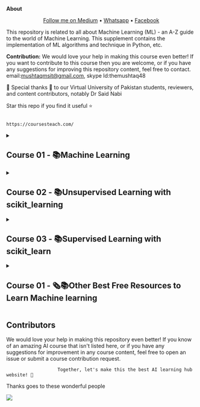 **About**

<p align="center"><a href="https://medium.com/@Coursesteach">Follow me on Medium</a> • <a href="https://chat.whatsapp.com/L9URPRThBEa7GFl0mlwggg">Whatsapp</a> • <a href="https://www.facebook.com/CourseTeach">Facebook</a></p>

This repository is related to all about Machine Learning (ML) - an A-Z guide to the world of Machine Learning. This supplement contains the implementation of ML algorithms and technique in Python, etc.

**Contribution:** We would love your help in making this course even better! If you want to contribute to this course then you are welcome, or if you have any suggestions for improving this repository content, feel free to contact. email:mushtaqmsit@gmail.com, skype Id:themushtaq48

🙏 Special thanks 🙏 to our Virtual University of Pakistan students, reviewers, and content contributors, notably Dr Said Nabi

Star this repo if you find it useful ⭐

                                                                 https://coursesteach.com/
<details> 
<summary> <h2>Course 01 - 📚Machine Learning </h2> </summary>

## 📚Chapter: 1  - **Introduction**
 
| Topic Name/Tutorial  | Video | Video |
|---|---|---|
|[**🌐1- Why we used AI**](https://medium.com/@Coursesteach/machine-learning-part-1-31bdf37404ee) | [1](https://drive.google.com/file/d/1JyDUmJ9U6mUlCvwBvC6crxVpdxbup9iH/view?usp=sharing)[-2](https://www.youtube.com/watch?v=sVsF_Ne_J6c&list=PLRKtJ4IpxJpDxl0NTvNYQWKCYzHNuy2xG&index=10)[-2](https://drive.google.com/file/d/1qjYtkM8z5qrnFGSCSW_AraOU2Vgr1YXw/view?usp=sharing) | Content 3 |
|[**🌐2- What is machine learning?**](https://medium.com/@Coursesteach/machine-learning-part-2-b7808cb83641)|[**1**](https://drive.google.com/file/d/16AyAQBB3L30ZfkGYTiDgjoHx7U_UENwY/view?usp=sharing)[**-2**](https://drive.google.com/file/d/1AwKPTdB53m0b-IjMZY4zkyZSmVSY6ajV/view?usp=sharing)[**-3**](https://drive.google.com/file/d/1prbpqg0oyJxis5E3JLvC8JAMD4z27QlB/view)[**-4**](https://drive.google.com/file/d/1eCn7WdQHjh8jJG4xKVls6nGMmJGQOnO6/view)[-5](https://drive.google.com/file/d/1fgksixJG-RY1Z7O87fO3c1Ryki5TPgUi/view?usp=sharing)| Content 6 |
|[**🌐3-Types of Machine Learning?**](https://medium.com/@Coursesteach/machine-learning-part-3-ced377a54767)|[**1**](https://drive.google.com/file/d/1Y10PxlgD4Gm6ALi-aVa8T9pUmYloPaXl/view?usp=sharing)[**-2**](https://drive.google.com/file/d/1_XeyO9RdidG6L1dfBQHEl1fVbQhzABGS/view?usp=sharing)[-3](https://www.youtube.com/watch?v=tSZgn9zLjY8)|---|
|[**🌐4-Steps involved in Building a Machine Learning Model**](https://medium.com/@Coursesteach/machine-learning-part-4-9066ce55708b)|---|---|
|[**🌐5-Best Free Resources to Learn Machine Learning**](https://medium.com/@Coursesteach/best-free-resources-to-learn-machine-learning-3d49ab970e0f)|---|---|
   
 ## 📚Chapter: 2 -**Linear Regression with one Variable**
 |Topic Name/Tutorial | Video | Code |
|---|---|---|
|[**🌐Model Representation**](https://medium.com/@Coursesteach/machine-learning-part-4-97c4b6adcda)|[**1**](https://drive.google.com/file/d/1nPB_82i53TjCjU172HI-bmvQ75etA_X1/view?usp=sharing)|---|
| **🌐1-Simple Linear Regression using sklearn(Lab1)**|  | [![Colab icon](https://img.shields.io/badge/Colab-Open-blue.svg?logo=colab&logoColor=white)](https://github.com/hussain0048/Machine-Learning/blob/master/Simple_Linear_Regression_using_scikit_learn.ipynb) |
| **🌐2-Simple Linear Regression with python-Andrew** | --- |[![Colab icon](https://img.shields.io/badge/Colab-Open-blue.svg?logo=colab&logoColor=white)](https://github.com/hussain0048/Machine-Learning/blob/master/Andrew_Linear_Regression_Exercise_1_By_Fida_Mohammad.ipynb) |
|[**🌐Understanding the Linear Regression Cost Function(Tutorial)**](https://medium.com/@Coursesteach/machine-learning-part-5-e006907b7875)|[1](https://drive.google.com/file/d/1vSBf6rM-jLTaMOh2R6UttashE3wBLKY9/view)|[![Colab icon](https://img.shields.io/badge/Colab-Open-blue.svg?logo=colab&logoColor=white)](https://github.com/hussain0048/Machine-Learning/blob/master/Machine_Learning.ipynb)|
|[**🌐What the cost function is doing?(Tutorial)**](https://medium.com/@Coursesteach/machine-learning-part-6-663e94ab5607)|[1](https://drive.google.com/file/d/1N7kVZrfcgcEJTuDBwj7HkBMXaqpWMauk/view)|[![Colab icon](https://img.shields.io/badge/Colab-Open-blue.svg?logo=colab&logoColor=white)](https://github.com/hussain0048/Machine-Learning/blob/master/Machine_Learning.ipynb)|
|[**🌐Understanding Gradient Descent**](https://medium.com/@Coursesteach/machine-learning-part-7-53ecede8ef81)|[1](https://drive.google.com/file/d/1-FRhC1FT0YalQY6sfcV9zneOcx_TtRpD/view)[-2](https://drive.google.com/file/d/1FGVKKVvgrpz7E7vlgsQKbwARm1QjXQVs/view)|[![Colab icon](https://img.shields.io/badge/Colab-Open-blue.svg?logo=colab&logoColor=white)](https://github.com/hussain0048/Machine-Learning/blob/master/Machine_Learning.ipynb)|
|[**🌐Gradient Descent For Linear Regression**](https://medium.com/@Coursesteach/machine-learning-part-9-6fbb87ea072b)|[1](https://drive.google.com/file/d/1V5O7ThKwngM8903xqrg2HOh6_xy_FyJ7/view)|[![Colab icon](https://img.shields.io/badge/Colab-Open-blue.svg?logo=colab&logoColor=white)](https://github.com/hussain0048/Machine-Learning/blob/master/Machine_Learning.ipynb)|
 
 ## 📚Chapter: 3 -**Linear Algebra**
 | Topic Name/Tutorial | Video | Code |
|---|---|---|
| [**🌐1-Understanding Matrices and Vectors in Linear Algebra**](https://medium.com/@Coursesteach/machine-learning-part-10-1173d7fc1338) | [**1**](https://drive.google.com/file/d/1Dn6rxY22AQ5869wSa0J99BlGsYFWQ2Wp/view) | [![Colab icon](https://img.shields.io/badge/Colab-Open-blue.svg?logo=colab&logoColor=white)](https://github.com/hussain0048/Natural-language-processing/blob/main/Lab1_Linear_algebra_in_Python_with_Numpy.ipynb) |
| [**🌐2-Understanding Addition and Scalar Multiplication of Matrices**](https://medium.com/@Coursesteach/machine-learning-part-11-33d53c690786) |[**1**](https://drive.google.com/file/d/1PTWX7HtVG0qT3NiCcykFYT6aMiJHteWQ/view) | [![Colab icon](https://img.shields.io/badge/Colab-Open-blue.svg?logo=colab&logoColor=white)](https://github.com/hussain0048/Natural-language-processing/blob/main/Lab1_Linear_algebra_in_Python_with_Numpy.ipynb) |
|[🌐3-**Matrix-Vector Multiplication**](https://medium.com/@Coursesteach/machine-learning-part-12-9584cdcc5b73)|[**1**](https://drive.google.com/file/d/1iRdhc_kqCI9jvDvR4Y6eVT8zR_-wBNhX/view)|[![Colab icon](https://img.shields.io/badge/Colab-Open-blue.svg?logo=colab&logoColor=white)](https://github.com/hussain0048/Natural-language-processing/blob/main/Lab1_Linear_algebra_in_Python_with_Numpy.ipynb)|
|[**🌐4-Matrix-Matrix Multiplication**](https://medium.com/@Coursesteach/machine-learning-part-13-a908e15b7a73)| [**1**](https://drive.google.com/file/d/1TNBDxXUvkxOiIlUEdlieb2Teuaoi0RnU/view?usp=sharing)|[![Colab icon](https://img.shields.io/badge/Colab-Open-blue.svg?logo=colab&logoColor=white)](https://github.com/hussain0048/Natural-language-processing/blob/main/Lab1_Linear_algebra_in_Python_with_Numpy.ipynb)|
|[**🌐5-Matrix multiplication Properties**](https://medium.com/@Coursesteach/machine-learning-part-14-b8fefd968061)|[**1**](https://drive.google.com/file/d/1mUe1koBOu90luI8j1Sj-oJSR1xuQJIIj/view)|[![Colab icon](https://img.shields.io/badge/Colab-Open-blue.svg?logo=colab&logoColor=white)](https://github.com/hussain0048/Natural-language-processing/blob/main/Lab1_Linear_algebra_in_Python_with_Numpy.ipynb)|
|[**🌐6-Inverse and Transpose**](https://medium.com/@Coursesteach/machine-learning-part-15-inverse-and-transpose-f4cda2687830)|[**1**](https://drive.google.com/file/d/1CmeQYER6X4yLwwmUEwn7-Upfgz3TQqy1/view)|[![Colab icon](https://img.shields.io/badge/Colab-Open-blue.svg?logo=colab&logoColor=white)](https://github.com/hussain0048/Natural-language-processing/blob/main/Lab1_Linear_algebra_in_Python_with_Numpy.ipynb)|

 ## 📚Chapter: 4 -**Linear Regression with Multiple Variable**
 | Topic Name/Tutorial | Video | Code |
|---|---|---|
|[**🌐1-Multiple Features(multivariate linear regression)**](https://medium.com/@Coursesteach/machine-learning-part-16-multiple-features-9126a2fff727)|[**1**](https://drive.google.com/file/d/1Rlp4wdk8gEWPx1IsptP3J6tI2jBEco7w/view)|[![Colab icon](https://img.shields.io/badge/Colab-Open-blue.svg?logo=colab&logoColor=white)](https://github.com/hussain0048/Machine-Learning/blob/master/Machine_Learning.ipynb)|
|[**🌐2-Gradient Descent for Multiple Variables**](https://medium.com/@Coursesteach/machine-learning-part-17-gradient-descent-for-multiple-variables-1048c2ea5301)|[**1**](https://drive.google.com/file/d/1j_UwQ4eANaTykSFKhD8EF2bYIg8KAQ7t/view)|[![Colab icon](https://img.shields.io/badge/Colab-Open-blue.svg?logo=colab&logoColor=white)](https://github.com/hussain0048/Machine-Learning/blob/master/Machine_Learning.ipynb)|
|[**🌐3-Gradient Descent in Practice I — Feature Scaling**](https://medium.com/@Coursesteach/machine-learning-part-18-gradient-descent-in-practice-i-feature-scaling-f6d1d9d90060)|[**1**](https://drive.google.com/file/d/16cUqUN_vRLltU7gZNudJH5IGKXp051eg/view)|[![Colab icon](https://img.shields.io/badge/Colab-Open-blue.svg?logo=colab&logoColor=white)](https://github.com/hussain0048/Machine-Learning/blob/master/Machine_Learning.ipynb)|
|[**🌐4-Gradient Descent in Practice II — Learning Rate**](https://medium.com/@Coursesteach/machine-learning-part-19-gradient-descent-in-practice-ii-learning-rate-92b4b7d64906)|[**1**](https://drive.google.com/file/d/1vsy9X5E8H0K68YcBO1CYsZAFVfaTD1Ao/view)|[![Colab icon](https://img.shields.io/badge/Colab-Open-blue.svg?logo=colab&logoColor=white)](https://github.com/hussain0048/Machine-Learning/blob/master/Machine_Learning.ipynb)|
|[**🌐5-Features and Polynomial Regression**](https://medium.com/@Coursesteach/machine-learning-part-20-features-and-polynomial-regression-b999d3ac0226)|[**1**](https://drive.google.com/file/d/1fKO6dIg8FS33ZUig9St2U-BNIHbJ4AnI/view)|[![Colab icon](https://img.shields.io/badge/Colab-Open-blue.svg?logo=colab&logoColor=white)](https://github.com/hussain0048/Machine-Learning/blob/master/Machine_Learning.ipynb)|
|[**🌐6-Normal Equation**](https://medium.com/@Coursesteach/machine-learning-part-21-normal-equation-9ab2baebc37b)|[**1**](https://drive.google.com/file/d/17uMIs0mHGrH75iicAG0QYtFav1GXcLhp/view)|[![Colab icon](https://img.shields.io/badge/Colab-Open-blue.svg?logo=colab&logoColor=white)](https://github.com/hussain0048/Machine-Learning/blob/master/Machine_Learning.ipynb)|

## 📚Chapter: 5 -**Logistic Regression**
 |Topic Name/Tutorial | Video | Code |
|---|---|---|
|[**🌐1-Classification**](https://medium.com/@Coursesteach/machine-learning-part-22-classification-b296f4c7dee4)|[**1**](https://drive.google.com/file/d/1ZTE9BwGg5kvKGPQNxObHJDyeipM6-VL8/view)|[![Colab icon](https://img.shields.io/badge/Colab-Open-blue.svg?logo=colab&logoColor=white)](https://github.com/hussain0048/Machine-Learning/blob/master/Simple_Linear_Regression_using_scikit_learn.ipynb)|
|[**🌐2-Hypothesis Representation of Logistic Regression**](https://medium.com/@Coursesteach/machine-learning-part-23-hypothesis-representation-of-logistic-regression-055e0b7cd99b)|[**1**](https://drive.google.com/file/d/1nknhstSW9bmgA6lJNo2ealsyabk4i9_x/view)|[![Colab icon](https://img.shields.io/badge/Colab-Open-blue.svg?logo=colab&logoColor=white)](https://github.com/hussain0048/Machine-Learning/blob/master/Simple_Linear_Regression_using_scikit_learn.ipynb)|
</details>
</details>

<details> 
<summary> <h2>Course 02 - 📚Unsupervised Learning with scikit_learning </h2> </summary>

## Course 02 -**📚🧑‍🎓Unsupervised Learning with scikit_learn**
   - [Anomaly_Detection](https://github.com/hussain0048/Machine-Learning/blob/master/Sklearn/Unsupervised%20Learning/Anomaly_Detection.ipynb)
  - [BIRCH Clustering in Machine Learning](https://github.com/hussain0048/Machine-Learning/blob/master/Sklearn/Unsupervised%20Learning/BIRCH_Clustering_in_Machine_Learning.ipynb)
  - [Anomaly_Detection_with_Isolation_Forest_algorithm](https://github.com/hussain0048/Machine-Learning/blob/master/Sklearn/Unsupervised%20Learning/Anomaly_Detection_with_Isolation_Forest_algorithm.ipynb)
  - [Kmean](https://github.com/hussain0048/Machine-Learning/blob/master/Sklearn/Unsupervised%20Learning/Kmean%20.ipynb)
  - [**Unsupervised_learning**](https://github.com/hussain0048/Machine-Learning/blob/master/Unsupervised_learning.ipynb)
  - [DBSCAN Clustering in Machine Learning](https://github.com/hussain0048/Machine-Learning/blob/master/DBSCAN_Clustering_in_Machine_Learning.ipynb)
  - [Clus-K-Means-Customer-Seg-py-v1.ipynb](https://github.com/hussain0048/Machine-Learning/blob/master/Sklearn/Unsupervised%20Learning/Clus-K-Means-Customer-Seg-py-v1.ipynb)
  - [Clus-Hierarchical-Cars-py-v1.ipynb](https://github.com/hussain0048/Machine-Learning/blob/master/Sklearn/Unsupervised%20Learning/Clus-Hierarchical-Cars-py-v1.ipynb)
  - [Clus-DBSCN-weather-py-v1.ipynb](https://github.com/hussain0048/Machine-Learning/blob/master/Sklearn/Unsupervised%20Learning/Clus-DBSCN-weather-py-v1.ipynb)
  - [**Hierarchical Clustering-Agglomerative method**](https://github.com/hussain0048/Machine-Learning/blob/master/Agglomerative_Clustering_using_scikit_learn.ipynb)
</details>

<details> 
<summary> <h2>Course 03 - 📚Supervised Learning with scikit_learn </h2> </summary>
 
  ## 📚Chapter:1-**Classification**
| Topic Name/Tutorial | Video | Code |
|---|---|---|
|[**🌐1-Classification (Supervised Learning)-Tutorial**](https://medium.com/@Coursesteach/guide-to-supervised-learning-with-scikit-learn-part-2-5acfda574e82)|[**1**](https://drive.google.com/file/d/1VYi0vfID3gu99TnTxIyJidhb_oqU8JbR/view)[**2**](https://drive.google.com/file/d/1hFMxywXWuzRKqA66jBJKerrzuZ62504z/view)[**3**](https://drive.google.com/file/d/1N4569RvW9R9pdNit6rsVQBvdFtgz8P6_/view?usp=sharing)[**4**](https://drive.google.com/file/d/1JFvHyfcQuvrQfmHUWQLRjwuAeLRjesGc/view?usp=sharing)|[![Colab icon](https://img.shields.io/badge/Colab-Open-blue.svg?logo=colab&logoColor=white)](https://github.com/hussain0048/Machine-Learning/blob/master/Supervised_%28Classification%29_ML_Model_Training_and_Evulation_.ipynb)|
| [**🌐2-Classification using Scikit-Learn-Tutorial**](https://medium.com/@Coursesteach/guide-to-supervised-learning-with-scikit-learn-part-3-c31b01c547f9)| [1](https://drive.google.com/file/d/1hFMxywXWuzRKqA66jBJKerrzuZ62504z/view) | [![Colab icon](https://img.shields.io/badge/Colab-Open-blue.svg?logo=colab&logoColor=white)](https://github.com/hussain0048/Machine-Learning/blob/master/Supervised_%28Classification%29_ML_Model_Training_and_Evulation_.ipynb) |

## 📚Chapter:2-**Regression**
| Topic Name/Tutorial | Video | Code |
|---|---|---|
| [**🌐1-Regression in scikit-learn**](https://medium.com/@Coursesteach/guide-to-supervised-learning-with-scikit-learn-part-5-preprocessing-in-machine-learning-fa5b8bcb2d49) | [1](https://drive.google.com/file/d/11hqhqQMIu52nD9OcEpi5iVPD-sRjBVL6/view)[-2](https://drive.google.com/file/d/1v30FmQ2LUlUrfc3YpDT7h3CPQnTS0us_/view) | [![Colab icon](https://img.shields.io/badge/Colab-Open-blue.svg?logo=colab&logoColor=white)](https://github.com/hussain0048/Machine-Learning/blob/master/Supervised_(Classification)_ML_Model_Training_and_Evulation_.ipynb) |

## 📚Chapter:3-**Data Preprocessing**
| Topic Name/Tutorial | Video | Code |
|---|---|---|
| [**🌐-1-Preprocessing in Machine Learning**](https://medium.com/@Coursesteach/guide-to-supervised-learning-with-scikit-learn-part-4-501068cf021) | [1](https://drive.google.com/file/d/14MyKUWqykavcOp2MNIgQjGVU1TOyqwGg/view)| |
|[**🌐2- Importing the Data Set Using Scikit-Learn**](https://medium.com/@Coursesteach/guide-to-supervised-learning-with-scikit-learn-part-6-importing-the-dataset-6b7e133fca66)|---|[![Colab icon](https://img.shields.io/badge/Colab-Open-blue.svg?logo=colab&logoColor=white)](https://github.com/hussain0048/Machine-Learning/blob/master/Data_Processing_in_Python_.ipynb)|
|[**🌐3-Handling missing data**](https://medium.com/@Coursesteach/supervised-learning-with-scikit-learn-part-7-handling-missing-data-b1b6263ce996)|[1](https://drive.google.com/file/d/1dN_YRnwuUf8QpUWeSnLEqHm-PtIWoPuF/view)|[![Colab icon](https://img.shields.io/badge/Colab-Open-blue.svg?logo=colab&logoColor=white)](https://github.com/hussain0048/Machine-Learning/blob/master/Data_Processing_in_Python_.ipynb)|
|[**🌐4-Data Imbalanced problem**](https://medium.com/@Coursesteach/supervised-learning-with-scikit-learn-part-8-data-imbalanced-problem-9e307c368a4d)|[1](https://drive.google.com/file/d/1Dcu0uZfT_zFmPrMUS1DkeDNKgA83Nodt/view?usp=sharing)|[![Colab icon](https://img.shields.io/badge/Colab-Open-blue.svg?logo=colab&logoColor=white)](https://github.com/hussain0048/Machine-Learning/blob/master/Data_Processing_in_Python_.ipynb)|
|[**🌐5-Data Transformation**](https://medium.com/@Coursesteach/supervised-learning-with-scikit-learn-part-9-data-transformation-b83ba14b1a2d)|[1](https://drive.google.com/file/d/14MyKUWqykavcOp2MNIgQjGVU1TOyqwGg/view)|[![Colab icon](https://img.shields.io/badge/Colab-Open-blue.svg?logo=colab&logoColor=white)](https://github.com/hussain0048/Machine-Learning/blob/master/Data_Processing_in_Python_.ipynb)|
|[**🌐4-Centering and scaling.**](https://medium.com/@Coursesteach/supervised-learning-with-scikit-learn-part-10-centering-and-scaling-08c914162f81)|[1](https://drive.google.com/file/d/1gG742Q_qVbDuRbPMzJjGT_Hx1d-Joz4j/view)|[![Colab icon](https://img.shields.io/badge/Colab-Open-blue.svg?logo=colab&logoColor=white)](https://github.com/hussain0048/Machine-Learning/blob/master/Data_Processing_in_Python_.ipynb)|
</details>

<details> 
<summary> <h2>Course 01 - 🗞️📚Other Best Free Resources to Learn Machine learning </h2> </summary>
  
  - [Bagging_&_Random_Forests](https://github.com/hussain0048/Machine-Learning/blob/master/Sklearn/supervised%20algorithm/Bagging_%26_Random_Forests.ipynb)
  - [Reg-Mulitple-Linear-Regression-Co2-py-v1.ipynb](https://github.com/hussain0048/Machine-Learning/blob/master/Sklearn/supervised%20algorithm/Reg-Mulitple-Linear-Regression-Co2-py-v1.ipynb)
  - [**KNN with Python**](https://github.com/hussain0048/Machine-Learning/blob/master/KNN_with_Python_.ipynb)
  - [**Build Machine Learning Pipelines**](https://github.com/hussain0048/Machine-Learning/blob/master/Build_Machine_Learning_Pipelines.ipynb)
  - [**Simple_Linear_Regression_using_scikit_learn**](https://github.com/hussain0048/Machine-Learning/blob/master/Simple_Linear_Regression_using_scikit_learn.ipynb)
  - [**Linear_Regression_Andrew**](https://github.com/hussain0048/Machine-Learning/blob/master/Linear_Regression_Andrew.ipynb)
  -  [**Supervised_(Classification)_ML_Model_Training_and_Evulation**](https://colab.research.google.com/github/hussain0048/Machine-Learning/blob/master/Supervised_(Classification)_ML_Model_Training_and_Evulation_.ipynb#scrollTo=uOu2ttBhIqPr)
  - [Reg-NoneLinearRegression-py-v1.ipynb](https://github.com/hussain0048/Machine-Learning/blob/master/Sklearn/supervised%20algorithm/Reg-NoneLinearRegression-py-v1.ipynb)
  - [Reg-Polynomial-Regression-Co2-py-v1.ipynb](https://github.com/hussain0048/Machine-Learning/blob/master/Sklearn/supervised%20algorithm/Reg-Polynomial-Regression-Co2-py-v1.ipynb)
  - [Reg-Simple-Linear-Regression-Co2-py-v1.ipynb](https://github.com/hussain0048/Machine-Learning/blob/master/Sklearn/supervised%20algorithm/Reg-Simple-Linear-Regression-Co2-py-v1.ipynb)
  - [Clas-Decision-Trees-drug-py-v1.ipynb](https://github.com/hussain0048/Machine-Learning/blob/master/Sklearn/supervised%20algorithm/Clas-Decision-Trees-drug-py-v1.ipynb)
  - [Clas-K-Nearest-neighbors-CustCat-py-v1.ipynb](https://github.com/hussain0048/Machine-Learning/blob/master/Sklearn/supervised%20algorithm/Clas-K-Nearest-neighbors-CustCat-py-v1.ipynb)
  - [Voting_Classifiers.ipynb](https://github.com/hussain0048/Machine-Learning/blob/master/Sklearn/supervised%20algorithm/Voting_Classifiers.ipynb)
  - [Perceptron in Machine Learning](https://github.com/hussain0048/Machine-Learning/blob/master/Sklearn/supervised%20algorithm/Perceptron_in_Machine_Learning.ipynb)
  - [Decision_Trees](https://github.com/hussain0048/Machine-Learning/blob/master/Sklearn/supervised%20algorithm/Decision_Trees.ipynb)
  - [Linear_Regression](https://github.com/hussain0048/Machine-Learning/blob/master/Sklearn/supervised%20algorithm/Linear_Regression_.ipynb)
  - [XGBoost_in_Machine_Learning.ipynb](https://github.com/hussain0048/Machine-Learning/blob/master/Sklearn/supervised%20algorithm/XGBoost_in_Machine_Learning.ipynb)
  - [Model_Evaluation_&_Scoring_Matrices](https://github.com/hussain0048/Machine-Learning/blob/master/Sklearn/supervised%20algorithm/Model_Evaluation_%26_Scoring_Matrices%20(1).ipynb)
  - [Naive Bayes Algorithm in Machine Learning](https://github.com/hussain0048/Machine-Learning/blob/master/Sklearn/supervised%20algorithm/Naive_Bayes_Algorithm_in_Machine_Learning.ipynb)
  - [Naive_Bayes](https://github.com/hussain0048/Machine-Learning/blob/master/Sklearn/supervised%20algorithm/Naive_Bayes_.ipynb)
  - [Nerual Networks](https://github.com/hussain0048/Machine-Learning/blob/master/Sklearn/supervised%20algorithm/Neural_Network.ipynb)
  - [**Supervised_learning_with_Sklearn**](https://github.com/hussain0048/Machine-Learning/blob/master/1_28_2020_Supervised_learning_with_Sklearn.ipynb)
  - [PyCaret in Machine Learning](https://github.com/hussain0048/Machine-Learning/blob/master/Sklearn/supervised%20algorithm/PyCaret_in_Machine_Learning.ipynb)

 * [**Association Mining**](https://github.com/hussain0048/Machine-Learning/tree/master/Sklearn/Association%20Mining)
   *  [Apriori_Algorithm](https://github.com/hussain0048/Machine-Learning/blob/master/Sklearn/Association%20Mining/Apriori_Algorithm%20(1).ipynb)

## Module 03 - [**Preprocessing with scikit_learn**](https://github.com/hussain0048/Machine-Learning/tree/master/Preprocessing)
  - [**Data_Processing_in_Python_.ipynb**](https://github.com/hussain0048/Machine-Learning/blob/master/Data_Processing_in_Python_.ipynb)
  - [Upload_Dataset_from_github_to_Colab.ipynb](https://github.com/hussain0048/Machine-Learning/blob/master/Preprocessing/Upload_Dataset_from_github_to_Colab.ipynb)
  - [Feature_Selection](https://github.com/hussain0048/Machine-Learning/blob/master/Feature%20Selection/Feature_Selection.ipynb)
  - [Create_new_Features_(Faker)](https://github.com/hussain0048/Machine-Learning/blob/master/Preprocessing/Create_new_Features_(Faker)_.ipynb)
  - [Give_Columns_name_to_dataset_(resize)_using_Python](https://github.com/hussain0048/Machine-Learning/blob/master/Preprocessing/Give_Columns_name_to_dataset_(resize)_using_Python.ipynb)
  - [StandardScaler in Machine Learning](https://github.com/hussain0048/Machine-Learning/blob/master/Preprocessing/StandardScaler_in_Machine_Learning.ipynb)
  - [Creating_artificial_datasets.ipynb](https://github.com/hussain0048/Machine-Learning/blob/master/Preprocessing/Creating_artificial_datasets.ipynb)
  - [Data_representation_in_scikit_learn.ipynb](https://github.com/hussain0048/Machine-Learning/blob/master/Preprocessing/Data_representation_in_scikit_learn.ipynb)
## Module 04 - [Anomaly Detection](https://github.com/hussain0048/Machine-Learning/tree/master/Preprocessing)
 - [**Anomaly_Detection.ipynb**](https://github.com/hussain0048/Machine-Learning/blob/master/Anomaly_Detection.ipynb)
 - [Anomaly_Detection_using_Using_Python library.ipynb](https://github.com/hussain0048/Machine-Learning/blob/master/Anomaly_Detection_using_Python_Library_.ipynb)

## Module -[**Recommendation System**](https://github.com/hussain0048/Machine-Learning/tree/master/Recommendation%20System)
   *  [Collaborative-Filtering](https://github.com/hussain0048/Machine-Learning/blob/master/ML0101EN_RecSys_Collaborative_Filtering_movies_py_v1.ipynb)
   *  [Content-Based](https://github.com/hussain0048/Machine-Learning/blob/master/ML0101EN_RecSys_Content_Based_movies_py_v1.ipynb)

## Module 04 - [**Model Evaluation with scikit_learn**](https://github.com/hussain0048/Machine-Learning/tree/master/Model%20Evaluation)
  - [Bias and Variance using Python](https://github.com/hussain0048/Machine-Learning/blob/master/Model%20Evaluation/Bias_and_Variance_using_Python.ipynb)
  - [hyperparameter_tuning.ipynb](https://github.com/hussain0048/Machine-Learning/blob/master/Model%20Evaluation/hyperparameter_tuning.ipynb)
  - [What_is_Cross_Validation_in_Machine_Learning_.ipynb](https://github.com/hussain0048/Machine-Learning/blob/master/Model%20Evaluation/What_is_Cross_Validation_in_Machine_Learning_.ipynb)
  - [Scikit_Plot_Visualizing_Machine_Learning_Algorithm_Results_&_Performance (1).ipynb](https://github.com/hussain0048/Machine-Learning/blob/master/Model%20Evaluation/Scikit_Plot_Visualizing_Machine_Learning_Algorithm_Results_%26_Performance%20(1).ipynb)

## Module 05 - [**Data Visualization and Exploratoration with scikit_learn**](https://github.com/hussain0048/Machine-Learning/tree/master/Data%20Visualization)
  - [Automate_Exploratory_Data_Analysis](https://github.com/hussain0048/Machine-Learning/blob/master/Data%20Visualization/Automate_Exploratory_Data_Analysis.ipynb)
  - [**Data_Exploratory_and_Ploting**](https://github.com/hussain0048/Machine-Learning/blob/master/Data_Exploratory_and_Ploting.ipynb)

## Module 06 -  [Statistics](https://github.com/hussain0048/Machine-Learning/blob/master/Statistics_for_Machine_Learning_.ipynb)
  - [**Statistics_for_Machine_Learning**](https://github.com/hussain0048/Machine-Learning/blob/master/Statistics_for_Machine_Learning_.ipynb)
  
## Module 07 - [Machine Learning with Pycaret]()  
  - [**Classification**](https://github.com/hussain0048/Machine-Learning/blob/master/Auto_Model_Training_and_Evaluation_.ipynb)
  - [**Regression**](https://github.com/hussain0048/Machine-Learning/blob/master/Regression_With_Pycaret.ipynb)
  - [**Clustering**](https://github.com/hussain0048/Machine-Learning/blob/master/Clustering_With_Pycaret.ipynb)
  - [**Anomaly Detection**](https://github.com/hussain0048/Machine-Learning/blob/master/Anomaly_Detection_with_PyCaret.ipynb)

 * [**Deep learning library**](https://github.com/hussain0048/Machine-Learning/tree/master/Deep%20Learning%20library)
   *   [FastAI_in_Machine_Learning.ipynb](https://github.com/hussain0048/Machine-Learning/blob/master/Deep%20Learning%20library/FastAI_in_Machine_Learning.ipynb) 

## Module 07 - [Distance Measure ]
   - [Distance Measure ](https://github.com/hussain0048/Machine-Learning/blob/master/Distance_Measure_.ipynb)
 
 
 ## Module 06 - Model Need to implement
  - [50 Machine Learning Algorithms Explained using Python](https://medium.com/coders-camp/50-machine-learning-algorithms-explained-using-python-8e79b1d89c98)
  - [Akramz
/
Hands-on-Machine-Learning-with-Scikit-Learn-Keras-and-TensorFlow
Public](https://github.com/Akramz/Hands-on-Machine-Learning-with-Scikit-Learn-Keras-and-TensorFlow)
  - [Data Cleaning with Python](https://medium.com/bitgrit-data-science-publication/data-cleaning-with-python-f6bc3da64e45)
  - [70+ Machine Learning Algorithms & Models Explained with Python](https://medium.com/coders-camp/all-machine-learning-algorithms-models-explained-adcd95d5fb3c)
  - [Interpreting Tree-Based Model's Prediction of Individual Sample](https://coderzcolumn.com/tutorials/machine-learning/treeinterpreter-interpreting-tree-based-models-prediction-of-individual-sample?fbclid=IwAR2-zcjOO-c3XfiDoG6eufSmBaFz9mnrislreMJF6NluNUAwZZWCWtM8kYI)
  - [Predicting presence of Heart Diseases using Machine Learning](https://towardsdatascience.com/predicting-presence-of-heart-diseases-using-machine-learning-36f00f3edb2c)
  - [How to Master Scikit-learn for Data Science](https://towardsdatascience.com/how-to-master-scikit-learn-for-data-science-c29214ec25b0)
  - [All Machine Learning Algorithms & Models Explained](https://medium.com/coders-camp/all-machine-learning-algorithms-models-explained-adcd95d5fb3c)
  - [Python AI: How to Build a Neural Network & Make Predictions](https://realpython.com/python-ai-neural-network/?fbclid=IwAR2AAOh0PhQU2IjIgPA__4YR_9MnR1rFBCgDVCk2A2Xxi92oDT8zn0qJJ0A)
  - [60 Machine Learning Algorithms & Models Explained with Python](https://medium.com/coders-camp/all-machine-learning-algorithms-models-explained-adcd95d5fb3c)
  - [ageron/handson-ml2](https://github.com/ageron/handson-ml2)
  - [All Machine Learning Algorithms & Models with Python](https://medium.com/coders-camp/all-machine-learning-algorithms-models-explained-adcd95d5fb3c)
  - [How to Master Scikit-learn for Data Science](https://towardsdatascience.com/how-to-master-scikit-learn-for-data-science-c29214ec25b0)
  - [rushter/MLAlgorithms](https://github.com/rushter/MLAlgorithms)
  - [80+ Machine Learning Algorithms & Models Explained with Python](https://medium.com/coders-camp/all-machine-learning-algorithms-models-explained-adcd95d5fb3c)
  - [5x12themlsbook](https://github.com/5x12/themlsbook)
  - [edyoda data-science-complete-tutorial](https://github.com/edyoda/data-science-complete-tutorial)
  - [ageron handson-ml Public](https://github.com/ageron/handson-ml)
 </details>
   
   
## **Contributors**
We would love your help in making this repository even better! If you know of an amazing AI course that isn't listed here, or if you have any suggestions for improvement in any course content, feel free to open an issue or submit a course contribution request.

                       Together, let's make this the best AI learning hub website! 🚀

Thanks goes to these wonderful people 

<a href="https://github.com/hussain0048/Machine-Learning/graphs/contributors">
  <img src="https://contrib.rocks/image?repo=hussain0048/Machine-Learning" />
</a>






